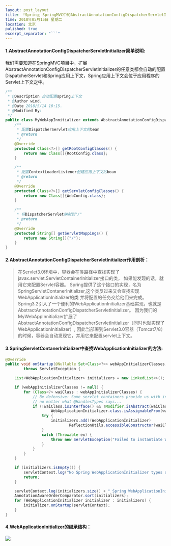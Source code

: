 ```yaml
---
layout: post_layout
title: 「Spring」SpringMVC中的AbstractAnnotationConfigDispatcherServletInitializer说明
time: 2018年05月15日 星期二
location: 北京
pulished: true
excerpt_separator: "```"
---
```


#### **1.AbstractAnnotationConfigDispatcherServletInitializer**简单说明:
我们需要知道在SpringMVC项目中，扩展AbstractAnnotationConfigDispatcherServletInitializer的任意类都会自动的配置
DispatcherServlet和Spring应用上下文，Spring应用上下文会位于应用程序的Servlet上下文之中。

<!--more-->

```java
/**
 * @Description 自动配置spring上下文
 * @Author wind.
 * @Date 2018/5/14 10:15.
 * @Modified By:
 */
public class MyWebAppInnitializer extends AbstractAnnotationConfigDispatcherServletInitializer {
    /**
     * 配置DispatcherServlet应用上下文的bean
     * @return
     */
    @Override
    protected Class<?>[] getRootConfigClasses() {
        return new Class[]{RootConfig.class};
    }

    /**
     * 配置ContextLoaderListener创建应用上下文的bean
     * @return
     */
    @Override
    protected Class<?>[] getServletConfigClasses() {
        return new Class[]{WebConfig.class};
    }

    /**
     * 将DispatcherServlet映射到"/"
     * @return
     */
    @Override
    protected String[] getServletMappings() {
        return new String[]{"/"};
    }
}
```

#### **2.AbstractAnnotationConfigDispatcherServletInitializer**作用剖析：
> 在Servlet3.0环境中，容器会在类路径中查找实现了javax.servlet.ServletContainerInitializer接口的类，
如果能发现的话，就用它来配置Servlet容器。
Spring提供了这个接口的实现，名为SpringServletContanerInitializer,这个类反过来又会查找实现WebApplicationInitializer的类
并将配置的任务交给他们来完成。Spring3.2引入了一个便利的WebApplicationInitializer基础实现，也就是AbstractAnnotationConfigDispatcherServletInitializer。
因为我们的MyWebAppInnitializer扩展了AbstractAnnotationConfigDispatcherServletInitializer（同时也就实现了WebApplicationInitializer）,
因此当部署到Servlet3.0容器（Tomcat7/8）的时候，容器会自动发现它，并用它来配置servlet上下文。

#### **3.SpringServletContanerInitializer**中查找**WebApplicationInitializer**的方法:
```java
@Override
public void onStartup(@Nullable Set<Class<?>> webAppInitializerClasses, ServletContext servletContext)
        throws ServletException {

    List<WebApplicationInitializer> initializers = new LinkedList<>();

    if (webAppInitializerClasses != null) {
        for (Class<?> waiClass : webAppInitializerClasses) {
            // Be defensive: Some servlet containers provide us with invalid classes,
            // no matter what @HandlesTypes says...
            if (!waiClass.isInterface() && !Modifier.isAbstract(waiClass.getModifiers()) &&
                    WebApplicationInitializer.class.isAssignableFrom(waiClass)) {
                try {
                    initializers.add((WebApplicationInitializer)
                            ReflectionUtils.accessibleConstructor(waiClass).newInstance());
                }
                catch (Throwable ex) {
                    throw new ServletException("Failed to instantiate WebApplicationInitializer class", ex);
                }
            }
        }
    }

    if (initializers.isEmpty()) {
        servletContext.log("No Spring WebApplicationInitializer types detected on classpath");
        return;
    }

    servletContext.log(initializers.size() + " Spring WebApplicationInitializers detected on classpath");
    AnnotationAwareOrderComparator.sort(initializers);
    for (WebApplicationInitializer initializer : initializers) {
        initializer.onStartup(servletContext);
    }
}
```

#### **4.WebApplicationInitializer**的继承结构：
![](/blog/images/20180515/1.png)